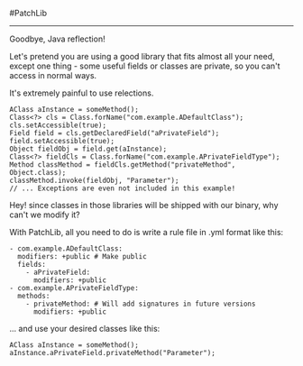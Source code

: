 #PatchLib

---



Goodbye, Java reflection!

Let's pretend you are using a good library that fits almost all your need, except one thing - some useful fields or classes are private, so you can't access in normal ways.

It's extremely painful to use relections.

````
AClass aInstance = someMethod();
Class<?> cls = Class.forName("com.example.ADefaultClass");
cls.setAccessible(true);
Field field = cls.getDeclaredField("aPrivateField");
field.setAccessible(true);
Object fieldObj = field.get(aInstance);
Class<?> fieldCls = Class.forName("com.example.APrivateFieldType");
Method classMethod = fieldCls.getMethod("privateMethod", Object.class);
classMethod.invoke(fieldObj, "Parameter");
// ... Exceptions are even not included in this example!

````
Hey! since classes in those libraries will be shipped with our binary, why can't we modify it?

With PatchLib, all you need to do is write a rule file in .yml format like this:


````
- com.example.ADefaultClass:
  modifiers: +public # Make public
  fields:
    - aPrivateField:
      modifiers: +public
- com.example.APrivateFieldType:
  methods:
    - privateMethod: # Will add signatures in future versions
      modifiers: +public

````

... and use your desired classes like this:


````
AClass aInstance = someMethod();
aInstance.aPrivateField.privateMethod("Parameter");

````